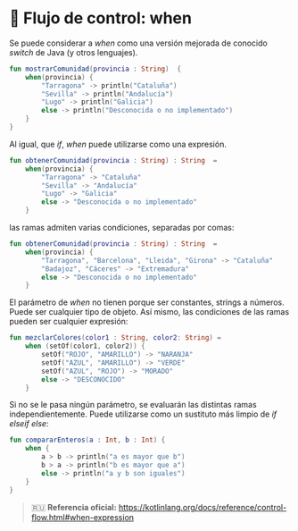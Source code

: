 # :abcd: Flujo de control: when

Se puede considerar a _when_ como una versión mejorada de conocido _switch_ de Java (y otros lenguajes). 

```kotlin
fun mostrarComunidad(provincia : String)  {
    when(provincia) {
        "Tarragona" -> println("Cataluña")
        "Sevilla" -> println("Andalucía")
        "Lugo" -> println("Galicia")
        else -> println("Desconocida o no implementado")
    }
}
```

Al igual, que _if_, _when_ puede utilizarse como una expresión.

```kotlin
fun obtenerComunidad(provincia : String) : String  =
    when(provincia) {
        "Tarragona" -> "Cataluña"
        "Sevilla" -> "Andalucía"
        "Lugo" -> "Galicia"
        else -> "Desconocida o no implementado"
    }
```

las ramas admiten varias condiciones, separadas por comas:

```kotlin
fun obtenerComunidad(provincia : String) : String  =
    when(provincia) {
        "Tarragona", "Barcelona", "Lleida", "Girona" -> "Cataluña"
        "Badajoz", "Cáceres" -> "Extremadura"
        else -> "Desconocida o no implementado"
    }
```

El parámetro de _when_ no tienen porque ser constantes, strings a números. Puede ser cualquier tipo de objeto. Así mismo, las condiciones de las ramas pueden ser cualquier expresión:

```kotlin
fun mezclarColores(color1 : String, color2: String) =
    when (setOf(color1, color2)) {
        setOf("ROJO", "AMARILLO") -> "NARANJA"
        setOf("AZUL", "AMARILLO") -> "VERDE"
        setOf("AZUL", "ROJO") -> "MORADO"
        else -> "DESCONOCIDO"
    }
```

Si no se le pasa ningún parámetro, se evaluarán las distintas ramas independientemente. Puede utilizarse como un sustituto más limpio de _if_ _elseif_ _else_:

```kotlin
fun compararEnteros(a : Int, b : Int) {
    when {
        a > b -> println("a es mayor que b")
        b > a -> println("b es mayor que a")
        else -> println("a y b son iguales")
    }
}
```

>:ru: **Referencia oficial:** https://kotlinlang.org/docs/reference/control-flow.html#when-expression